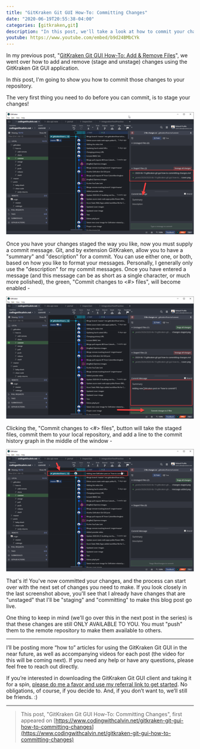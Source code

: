 ```yaml
---
title: "GitKraken Git GUI How-To: Committing Changes"
date: "2020-06-19T20:55:38-04:00"
categories: [gitkraken,git]
description: "In this post, we'll take a look at how to commit your changes inside the GitKraken Git GUI application."
youtube: https://www.youtube.com/embed/b9d24BMbCYk
---
```


In my previous post, "[GitKraken Git GUI How-To: Add & Remove Files](https://www.codingwithcalvin.net/gitkraken-git-gui-how-to-add-remove-files)", we went over how to add and remove (stage and unstage) changes using the GitKraken Git GUI application.

In *this* post, I'm going to show you how to commit those changes to your repository.

The very first thing you need to do before you can commit, is to stage your changes!

![Changes are Staged](./changes-staged.png)

Once you have your changes staged the way you like, now you must supply a commit message.  Git, and by extension GitKraken, allow you to have a "summary" and "description" for a commit.  You can use either one, or both, based on how you like to format your messages.  Personally, I generally only use the "description" for my commit messages.  Once you have entered a message (and this message can be as short as a single character, or much more polished), the green, "Commit changes to <#> files", will become enabled -

![Message Added, Commit Button Enabled](./message-added.png)

Clicking the, "Commit changes to <#> files", button will take the staged files, commit them to your local repository, and add a line to the commit history graph in the middle of the window -

![Changes Committed!](./committed.png)

That's it!  You've now committed your changes, and the process can start over with the next set of changes you need to make.  If you look closely in the last screenshot above, you'll see that I already have changes that are "unstaged" that I'll be "staging" and "committing" to make this blog post go live.

One thing to keep in mind (we'll go over this in the next post in the series) is that these changes are still ONLY AVAILABLE TO YOU.  You must "push" them to the remote repository to make them available to others.

---

I’ll be posting more “how to” articles for using the GitKraken Git GUI in the near future, as well as accompanying videos for each post (the video for this will be coming next). If you need any help or have any questions, please feel free to reach out directly.

If you’re interested in downloading the GitKraken Git GUI client and taking it for a spin, [please do me a favor and use my referral link to get started](https://www.gitkraken.com/invite/6zb3y67R). No obligations, of course, if you decide to. And, if you don’t want to, we’ll still be friends. :)

---

>This post, "GitKraken Git GUI How-To: Committing Changes", first appeared on [https://www.codingwithcalvin.net/gitkraken-git-gui-how-to-committing-changes](https://www.codingwithcalvin.net/gitkraken-git-gui-how-to-committing-changes)
